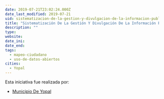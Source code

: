 ```yaml
---
date: 2019-07-21T23:02:24.000Z
date_last_modified: 2019-07-21
uid: sistematizacion-de-la-gestion-y-divulgacion-de-la-informacion-publica-de-ordenamiento-territorial-del-municipio-de-yopal
title: "Sistematización De La Gestión Y Divulgación De La Información Pública De Ordenamiento Territorial Del Municipio De Yopal"
description: ""
type: 
website: 
date_ini: 
date_end: 
tags:
  - mapeo-ciudadano
  - uso-de-datos-abiertos
cities: 
  - Yopal
---
```


Esta iniciativa fue realizada por:

- [Municipio De Yopal](/organizaciones/municipio-de-yopal)
